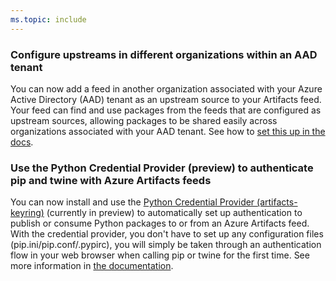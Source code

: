 ```yaml
---
ms.topic: include
---
```


### Configure upstreams in different organizations within an AAD tenant

You can now add a feed in another organization associated with your Azure Active Directory (AAD) tenant as an upstream source to your Artifacts feed. Your feed can find and use packages from the feeds that are configured as upstream sources, allowing packages to be shared easily across organizations associated with your AAD tenant. See how to [set this up in the docs](/azure/devops/artifacts/how-to/set-up-upstream-sources?view=azure-devops#add-an-azure-artifacts-feed-in-a-different-organization-within-your-aad-tenant-as-an-upstream-source). 

### Use the Python Credential Provider (preview) to authenticate pip and twine with Azure Artifacts feeds

You can now install and use the [Python Credential Provider (artifacts-keyring)](https://github.com/microsoft/artifacts-keyring) (currently in preview) to automatically set up authentication to publish or consume Python packages to or from an Azure Artifacts feed. With the credential provider, you don't have to set up any configuration files (pip.ini/pip.conf/.pypirc), you will simply be taken through an authentication flow in your web browser when calling pip or twine for the first time. See more information in [the documentation](/azure/devops/artifacts/quickstarts/python-packages?view=azure-devops).